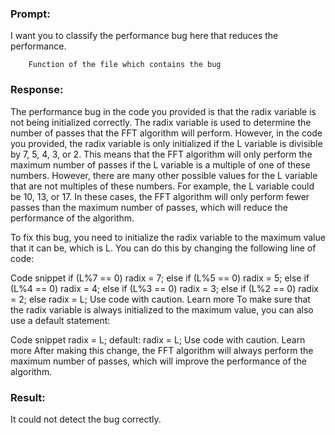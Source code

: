### Prompt:

I want you to classify the performance bug here that reduces the performance.

        Function of the file which contains the bug


### Response:
The performance bug in the code you provided is that the radix variable is not being initialized correctly. The radix variable is used to determine the number of passes that the FFT algorithm will perform. However, in the code you provided, the radix variable is only initialized if the L variable is divisible by 7, 5, 4, 3, or 2. This means that the FFT algorithm will only perform the maximum number of passes if the L variable is a multiple of one of these numbers. However, there are many other possible values for the L variable that are not multiples of these numbers. For example, the L variable could be 10, 13, or 17. In these cases, the FFT algorithm will only perform fewer passes than the maximum number of passes, which will reduce the performance of the algorithm.

To fix this bug, you need to initialize the radix variable to the maximum value that it can be, which is L. You can do this by changing the following line of code:

Code snippet
if (L%7 == 0)
    radix = 7;
else if (L%5 == 0)
    radix = 5;
else if (L%4 == 0)
    radix = 4;
else if (L%3 == 0)
    radix = 3;
else if (L%2 == 0)
    radix = 2;
else
    radix = L;
Use code with caution. Learn more
To make sure that the radix variable is always initialized to the maximum value, you can also use a default statement:

Code snippet
radix = L;
default:
    radix = L;
Use code with caution. Learn more
After making this change, the FFT algorithm will always perform the maximum number of passes, which will improve the performance of the algorithm.

### Result:

It could not detect the bug correctly. 